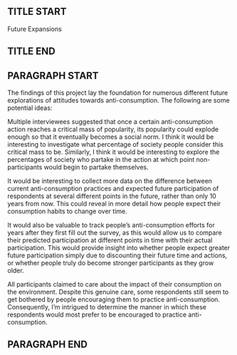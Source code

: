 ## TITLE START ## 
Future Expansions
## TITLE END ## 

## PARAGRAPH START ##
The findings of this project lay the foundation for numerous different future explorations of attitudes towards anti-consumption. The following are some potential ideas:

Multiple interviewees suggested that once a certain anti-consumption action reaches a critical mass of popularity, its popularity could explode enough so that it eventually becomes a social norm. I think it would be interesting to investigate what percentage of society people consider this critical mass to be. Similarly, I think it would be interesting to explore the percentages of society who partake in the action at which point non-participants would begin to partake themselves. 

It would be interesting to collect more data on the difference between current anti-consumption practices and expected future participation of respondents at several different points in the future, rather than only 10 years from now. This could reveal in more detail how people expect their consumption habits to change over time. 

It would also be valuable to track people’s anti-consumption efforts for years after they first fill out the survey, as this would allow us to compare their predicted participation at different points in time with their actual participation. This would provide insight into whether people expect greater future participation simply due to discounting their future time and actions, or whether people truly do become stronger participants as they grow older. 

All participants claimed to care about the impact of their consumption on the environment. Despite this genuine care, some respondents still seem to get bothered by people encouraging them to practice anti-consumption. Consequently, I’m intrigued to determine the manner in which these respondents would most prefer to be encouraged to practice anti-consumption.
## PARAGRAPH END ##